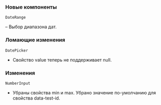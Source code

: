 ### Новые компоненты

`DateRange`

– Выбор диапазона дат.

### Ломающие изменения

`DatePicker`

- Свойство value теперь не поддерживает null.

### Изменения

`NumberInput`

- Убраны свойства min и max. Убрано значение по-умолчанию для свойства data-test-id.
